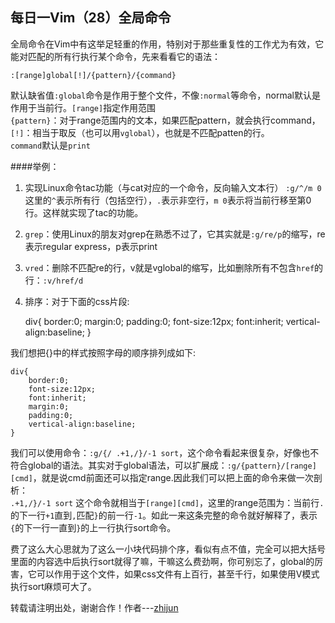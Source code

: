 每日一Vim（28）全局命令
----------------
全局命令在Vim中有这举足轻重的作用，特别对于那些重复性的工作尤为有效，它能对匹配的所有行执行某个命令，先来看看它的语法：  

`:[range]global[!]/{pattern}/{command}`  

默认缺省值`:global`命令是作用于整个文件，不像`:normal`等命令，normal默认是作用于当前行。`[range]`指定作用范围  
`{pattern}`：对于range范围内的文本，如果匹配pattern，就会执行command，`[!]`：相当于取反（也可以用`vglobal`），也就是不匹配patten的行。  
`command`默认是`print`  

####举例：
1. 实现Linux命令tac功能（与cat对应的一个命令，反向输入文本行）
`:g/^/m 0`   这里的`^`表示所有行（包括空行），`.`表示非空行，`m 0`表示将当前行移至第0行。这样就实现了tac的功能。  

2. `grep`：使用Linux的朋友对grep在熟悉不过了，它其实就是`:g/re/p`的缩写，re表示regular express，p表示print
3. `vred`：删除不匹配re的行，v就是vglobal的缩写，比如删除所有不包含`href`的行：`:v/href/d` 
4. 排序：对于下面的css片段:

    div{
        border:0;
        margin:0;
        padding:0;
        font-size:12px;
        font:inherit;
        vertical-align:baseline;
    }

我们想把{}中的样式按照字母的顺序排列成如下:  

    div{
        border:0;
        font-size:12px;
        font:inherit;
        margin:0;
        padding:0;
        vertical-align:baseline;
    }

我们可以使用命令：`:g/{/ .+1,/}/-1 sort`，这个命令看起来很复杂，好像也不符合global的语法。其实对于global语法，可以扩展成：`:g/{pattern}/[range][cmd]`，就是说cmd前面还可以指定range.因此我们可以把上面的命令来做一次剖析：  
`.+1,/}/-1 sort` 这个命令就相当于`[range][cmd]`，这里的range范围为：当前行`.`的下一行`+1`直到`,`匹配`}`的前一行`-1`。如此一来这条完整的命令就好解释了，表示`{`的下一行一直到`}`的上一行执行sort命令。  

费了这么大心思就为了这么一小块代码排个序，看似有点不值，完全可以把大括号里面的内容选中后执行sort就得了嘛，干嘛这么费劲啊，你可别忘了，global的厉害，它可以作用于这个文件，如果css文件有上百行，甚至千行，如果使用V模式执行sort麻烦可大了。  

转载请注明出处，谢谢合作！作者---[zhijun](http://weibo.com/527355345) 
